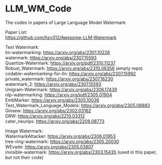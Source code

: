 # LLM_WM_Code
The codes in papers of Large Language Model Watermark  

Paper List:  
https://github.com/hzy312/Awesome-LLM-Watermark  
  
Text Watermark:  
lm-watermarking: https://arxiv.org/abs/2301.10226  
watermark: https://arxiv.org/abs/2307.15593  
Quantize-Watermark: https://arxiv.org/pdf/2310.11237  
Robust_Watermark: https://arxiv.org/abs/2310.06356 (empty repo)  
codable-watermarking-for-lln: https://arxiv.org/abs/2307.15992  
private_watermark: https://arxiv.org/abs/2307.16230  
watermark_2: https://arxiv.org/abs/2307.15593  
Unigram-Watermark: https://arxiv.org/abs/2306.17439  
nlp-watermarking: https://arxiv.org/pdf/2305.01904  
EmbMarker: https://arxiv.org/abs/2305.10036  
Text_Watermark_Language_Models: https://arxiv.org/abs/2305.08883  
Ginsew: https://arxiv.org/abs/2302.03162  
DRW: https://arxiv.org/abs/2210.03312  
cater_neurips: https://arxiv.org/abs/2209.08773  
  
Image Watermark:  
WatermarkAttacker: https://arxiv.org/abs/2306.01953  
tree-ring-watermark: https://arxiv.org/abs/2305.20030  
WEvade: https://arxiv.org/abs/2305.03807  
invisible-watermark: https://arxiv.org/abs/2303.15435 (used in this paper, but not their code)  

